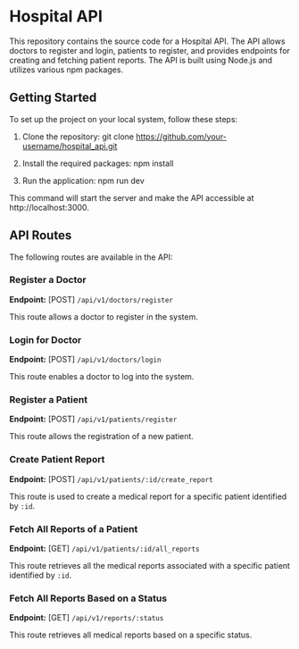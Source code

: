 # Hospital API

This repository contains the source code for a Hospital API. The API allows doctors to register and login, patients to register, and provides endpoints for creating and fetching patient reports. The API is built using Node.js and utilizes various npm packages.

## Getting Started

To set up the project on your local system, follow these steps:

1. Clone the repository:
   git clone https://github.com/your-username/hospital_api.git


2. Install the required packages:
   npm install


3. Run the application:
   npm run dev


This command will start the server and make the API accessible at http://localhost:3000.

## API Routes

The following routes are available in the API:

### Register a Doctor

**Endpoint:** [POST] `/api/v1/doctors/register`

This route allows a doctor to register in the system.

### Login for Doctor

**Endpoint:** [POST] `/api/v1/doctors/login`

This route enables a doctor to log into the system.

### Register a Patient

**Endpoint:** [POST] `/api/v1/patients/register`

This route allows the registration of a new patient.

### Create Patient Report

**Endpoint:** [POST] `/api/v1/patients/:id/create_report`

This route is used to create a medical report for a specific patient identified by `:id`.

### Fetch All Reports of a Patient

**Endpoint:** [GET] `/api/v1/patients/:id/all_reports`

This route retrieves all the medical reports associated with a specific patient identified by `:id`.

### Fetch All Reports Based on a Status

**Endpoint:** [GET] `/api/v1/reports/:status`

This route retrieves all medical reports based on a specific status.



